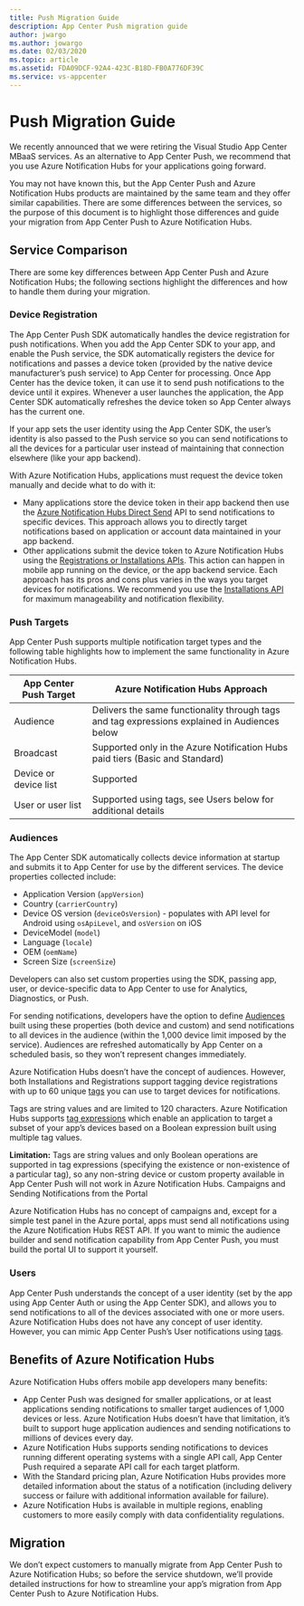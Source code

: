 ```yaml
---
title: Push Migration Guide
description: App Center Push migration guide
author: jwargo
ms.author: jowargo
ms.date: 02/03/2020
ms.topic: article
ms.assetid: FDA09DCF-92A4-423C-B18D-FB0A776DF39C
ms.service: vs-appcenter
---
```


# Push Migration Guide

We recently announced that we were retiring the Visual Studio App Center MBaaS services. As an alternative to App Center Push, we recommend that you use Azure Notification Hubs for your applications going forward.

You may not have known this, but the App Center Push and Azure Notification Hubs products are maintained by the same team and they offer similar capabilities. There are some differences between the services, so the purpose of this document is to highlight those differences and guide your migration from App Center Push to Azure Notification Hubs.

## Service Comparison

There are some key differences between App Center Push and Azure Notification Hubs; the following sections highlight the differences and how to handle them during your migration.

### Device Registration

The App Center Push SDK automatically handles the device registration for push notifications. When you add the App Center SDK to your app, and enable the Push service, the SDK automatically registers the device for notifications and passes a device token (provided by the native device manufacturer’s push service) to App Center for processing. Once App Center has the device token, it can use it to send push notifications to the device until it expires. Whenever a user launches the application, the App Center SDK automatically refreshes the device token so App Center always has the current one.

If your app sets the user identity using the App Center SDK, the user’s identity is also passed to the Push service so you can send notifications to all the devices for a particular user instead of maintaining that connection elsewhere (like your app backend).

With Azure Notification Hubs, applications must request the device token manually and decide what to do with it:

+ Many applications store the device token in their app backend then use the [Azure Notification Hubs Direct Send](https://docs.microsoft.com/rest/api/notificationhubs/direct-send) API to send notifications to specific devices. This approach allows you to directly target notifications based on application or account data maintained in your app backend.
+ Other applications submit the device token to Azure Notification Hubs using the [Registrations or Installations APIs](https://docs.microsoft.com/azure/notification-hubs/notification-hubs-push-notification-registration-management). This action can happen in mobile app running on the device, or the app backend service. Each approach has its pros and cons plus varies in the ways you target devices for notifications. We recommend you use the [Installations API](https://docs.microsoft.com/dotnet/api/microsoft.azure.notificationhubs.installation?view=azure-dotnet) for maximum manageability and notification flexibility.

### Push Targets

App Center Push supports multiple notification target types and the following table highlights how to implement the same functionality in Azure Notification Hubs.

| App Center Push Target | Azure Notification Hubs Approach |
| ---------------------- | -------------------------------- |
| Audience               | Delivers the same functionality through tags and tag expressions explained in Audiences below |
| Broadcast              | Supported only in the Azure Notification Hubs paid tiers (Basic and Standard) |
| Device or device list  | Supported |
| User or user list      | Supported using tags, see Users below for additional details |

### Audiences

The App Center SDK automatically collects device information at startup and submits it to App Center for use by the different services. The device properties collected include:

+ Application Version (`appVersion`)
+ Country (`carrierCountry`)
+ Device OS version (`deviceOsVersion`) - populates with API level for Android using `osApiLevel`, and `osVersion` on iOS
+ DeviceModel (`model`)
+ Language (`locale`)
+ OEM (`oemName`)
+ Screen Size (`screenSize`)

Developers can also set custom properties using the SDK, passing app, user, or device-specific data to App Center to use for Analytics, Diagnostics, or Push.

For sending notifications, developers have the option to define [Audiences](~/push/send-notification.md#audiences) built using these properties (both device and custom) and send notifications to all devices in the audience (within the 1,000 device limit imposed by the service). Audiences are refreshed automatically by App Center on a scheduled basis, so they won’t represent changes immediately.

Azure Notification Hubs doesn’t have the concept of audiences. However, both Installations and Registrations support tagging device registrations with up to 60 unique [tags](https://docs.microsoft.com/azure/notification-hubs/notification-hubs-tags-segment-push-message) you can use to target devices for notifications.

Tags are string values and are limited to 120 characters. Azure Notification Hubs supports [tag expressions](https://docs.microsoft.com/azure/notification-hubs/notification-hubs-tags-segment-push-message#tag-expressions) which enable an application to target a subset of your app’s devices based on a Boolean expression built using multiple tag values.

**Limitation:** Tags are string values and only Boolean operations are supported in tag expressions (specifying the existence or non-existence of a particular tag), so any non-string device or custom property available in App Center Push will not work in Azure Notification Hubs.
Campaigns and Sending Notifications from the Portal

Azure Notification Hubs has no concept of campaigns and, except for a simple test panel in the Azure portal, apps must send all notifications using the Azure Notification Hubs REST API.
If you want to mimic the audience builder and send notification capability from App Center Push, you must build the portal UI to support it yourself.

### Users

App Center Push understands the concept of a user identity (set by the app using App Center Auth or using the App Center SDK), and allows you to send notifications to all of the devices associated with one or more users. Azure Notification Hubs does not have any concept of user identity. However, you can mimic App Center Push’s User notifications using [tags](https://docs.microsoft.com/azure/notification-hubs/notification-hubs-tags-segment-push-message#using-tags-to-target-users).

## Benefits of Azure Notification Hubs

Azure Notification Hubs offers mobile app developers many benefits:

+ App Center Push was designed for smaller applications, or at least applications sending notifications to smaller target audiences of 1,000 devices or less. Azure Notification Hubs doesn’t have that limitation, it’s built to support huge application audiences and sending notifications to millions of devices every day.
+ Azure Notification Hubs supports sending notifications to devices running different operating systems with a single API call, App Center Push required a separate API call for each target platform.
+ With the Standard pricing plan, Azure Notification Hubs provides more detailed information about the status of a notification (including delivery success or failure with additional information available for failure).
+ Azure Notification Hubs is available in multiple regions, enabling customers to more easily comply with data confidentiality regulations.

## Migration

We don’t expect customers to manually migrate from App Center Push to Azure Notification Hubs; so before the service shutdown, we’ll provide detailed instructions for how to streamline your app’s migration from App Center Push to Azure Notification Hubs.
